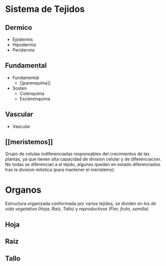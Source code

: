 # Sistema de Tejidos

## Dermico

- Epidermis
- Hipodermis
- Peridermis

## Fundamental

- Fundamental
	- [[parenquima]]
- Sosten
	- Colenquima
	- Esclerenquima

## Vascular

- Vascular

## [[meristemos]]
Grupo de celulas indiferenciadas responsables del crecimientos de las plantas, ya que tienen alta capacidad de division celular y de diferenciacion. No todas se diferencian a el tejido, algunas quedan en estado diferenciados tras la division mitotica (para mantener el meristemo).


# Organos

Estructura organizada conformada por varios tejidos, se dividen en _los de vida vegetativa (Hoja, Raiz, Tallo)_ y _reproductivos (Flor, fruto, semilla)_

## Hoja

## Raiz

## Tallo
